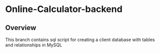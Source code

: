 # Online-Calculator-backend

## Overview

This branch contains sql script for creating a client database with tables and relationships in MySQL